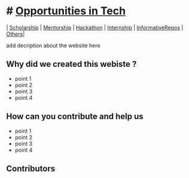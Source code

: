 # # [Opportunities in Tech]( https://komal-99.github.io/Opportunity-in-tech/)

| [Scholarship](Scholarship/scholarship.html) | [Mentorship](Mentorship/mentorship.html) | [Hackathon](Hackathon/hackathon.html) | [Internship](Internship/internship.html) | [InformativeRepos](InformativeRepos/repos.html) | [Others](Other/other.html)|




add decription about the website here

## Why did we created this webiste ?

* point 1 
* point 2 
* point 3 
* point 4 

## How can you contribute and help us

* point 1 
* point 2 
* point 3 
* point 4 
 
## Contributors



